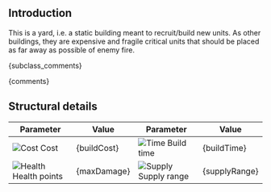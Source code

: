 ## Introduction

This is a yard, i.e. a static building meant to recruit/build new units. As other buildings, they are expensive and fragile critical units that should be placed as far away as possible of enemy fire.

{subclass_comments}

{comments}

## Structural details

| Parameter                  | Value       | Parameter                 | Value         |
|----------------------------|-------------|---------------------------|---------------|
| ![Cost][1] Cost            | {buildCost} | ![Time][2] Build time     | {buildTime}   |
| ![Health][3] Health points | {maxDamage} | ![Supply][4] Supply range | {supplyRange} |


[1]: /uploads/ec651a1312826e75c31e416dad059540/hammer_icon.svg
[2]: /uploads/6b5dd9ae4065b8de00d2e1c15aa774d6/clock_icon.svg
[3]: /uploads/129159344ebabef123d1fcb5db9823a2/heart_icon.svg
[4]: /uploads/36e910c23dd318832e2ba5e72c5738dc/ammo_icon.svg
 
